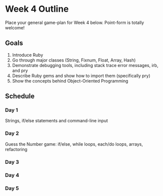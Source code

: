 # Week 4 Outline
Place your general game-plan for Week 4 below. Point-form is totally welcome!

## Goals
1. Introduce Ruby
2. Go through major classes (String, Fixnum, Float, Array, Hash)
3. Demonstrate debugging tools, including stack trace error messages, irb, and pry
4. Describe Ruby gems and show how to import them (specifically pry)
5. Show the concepts behind Object-Oriented Programming

## Schedule
### Day 1
Strings, if/else statements and command-line input
### Day 2
Guess the Number game: if/else, while loops, each/do loops, arrays, refactoring
### Day 3

### Day 4

### Day 5
